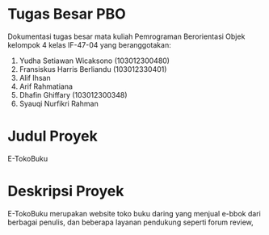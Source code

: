 # Tugas Besar PBO
Dokumentasi tugas besar mata kuliah Pemrograman Berorientasi Objek kelompok 4 kelas IF-47-04 yang beranggotakan:
1. Yudha Setiawan Wicaksono (103012300480)
2. Fransiskus Harris Berliandu (103012330401)
3. Alif Ihsan
4. Arif Rahmatiana
5. ⁠Dhafin Ghiffary (103012300348)
6. Syauqi Nurfikri Rahman

# Judul Proyek
E-TokoBuku

# Deskripsi Proyek
E-TokoBuku merupakan website toko buku daring yang menjual e-bbok dari berbagai penulis, dan beberapa layanan pendukung seperti forum review, 
